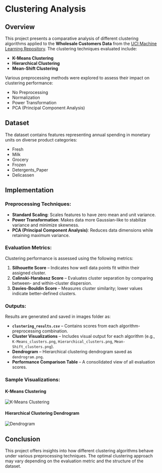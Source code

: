 # Clustering Analysis

## Overview
This project presents a comparative analysis of different clustering algorithms applied to the **Wholesale Customers Data** from the [UCI Machine Learning Repository](https://archive.ics.uci.edu/ml/machine-learning-databases/00292/Wholesale%20customers%20data.csv). The clustering techniques evaluated include:

- **K-Means Clustering**
- **Hierarchical Clustering**
- **Mean-Shift Clustering**

Various preprocessing methods were explored to assess their impact on clustering performance:

- No Preprocessing
- Normalization
- Power Transformation
- PCA (Principal Component Analysis)

## Dataset
The dataset contains features representing annual spending in monetary units on diverse product categories:

- Fresh
- Milk
- Grocery
- Frozen
- Detergents_Paper
- Delicassen

## Implementation
### Preprocessing Techniques:
- **Standard Scaling**: Scales features to have zero mean and unit variance.
- **Power Transformation**: Makes data more Gaussian-like to stabilize variance and minimize skewness.
- **PCA (Principal Component Analysis)**: Reduces data dimensions while retaining maximum variance.

### Evaluation Metrics:
Clustering performance is assessed using the following metrics:

1. **Silhouette Score** – Indicates how well data points fit within their assigned cluster.
2. **Calinski-Harabasz Score** – Evaluates cluster separation by comparing between- and within-cluster dispersion.
3. **Davies-Bouldin Score** – Measures cluster similarity; lower values indicate better-defined clusters.

### Outputs:
Results are generated and saved in images folder as:

- **`clustering_results.csv`** – Contains scores from each algorithm-preprocessing combination.
- **Cluster Visualizations** – Includes visual output for each algorithm (e.g., `K-Means_clusters.png`, `Hierarchical_clusters.png`, `Mean-Shift_clusters.png`).
- **Dendrogram** – Hierarchical clustering dendrogram saved as `dendrogram.png`.
- **Performance Comparison Table** – A consolidated view of all evaluation scores.

### Sample Visualizations:

#### K-Means Clustering
![K-Means Clustering](K-Means_clusters.png)

#### Hierarchical Clustering Dendrogram
![Dendrogram](dendrogram.png)


## Conclusion
This project offers insights into how different clustering algorithms behave under various preprocessing techniques. The optimal clustering approach may vary depending on the evaluation metric and the structure of the dataset.
